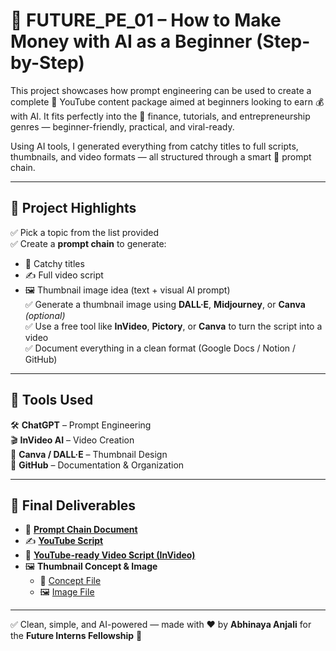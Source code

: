 # 💸 FUTURE_PE_01 – How to Make Money with AI as a Beginner (Step-by-Step)

This project showcases how prompt engineering can be used to create a complete 🎥 YouTube content package aimed at beginners looking to earn 💰 with AI. It fits perfectly into the 🎯 finance, tutorials, and entrepreneurship genres — beginner-friendly, practical, and viral-ready.

Using AI tools, I generated everything from catchy titles to full scripts, thumbnails, and video formats — all structured through a smart 🤖 prompt chain.

---

## 🚀 Project Highlights

✅ Pick a topic from the list provided  
✅ Create a **prompt chain** to generate:
- 🧠 Catchy titles  
- ✍️ Full video script  
- 🖼️ Thumbnail image idea (text + visual AI prompt)  
✅ Generate a thumbnail image using **DALL·E**, **Midjourney**, or **Canva** *(optional)*  
✅ Use a free tool like **InVideo**, **Pictory**, or **Canva** to turn the script into a video  
✅ Document everything in a clean format (Google Docs / Notion / GitHub)  

---

## 🧰 Tools Used

🛠️ **ChatGPT** – Prompt Engineering  
🎬 **InVideo AI** – Video Creation  
🎨 **Canva / DALL·E** – Thumbnail Design  
📂 **GitHub** – Documentation & Organization  

---

## 📁 Final Deliverables

- 📄 **[Prompt Chain Document](./prompt_chain_document.md)**  
- ✍️ **[YouTube Script](./Youtube_Script_.md)**  
- 🎥 **[YouTube-ready Video Script (InVideo)](./Youtube_ready_invideo.md)**  
- 🖼️ **Thumbnail Concept & Image**
  - 📌 [Concept File](./Thumb_Nail_Concept.md)  
  - 🖼️ [Image File](./Prompt_Chain_Thumb_Nail_Image.jpg)  

---

✅ Clean, simple, and AI-powered — made with ❤️ by **Abhinaya Anjali** for the **Future Interns Fellowship** 🚀
